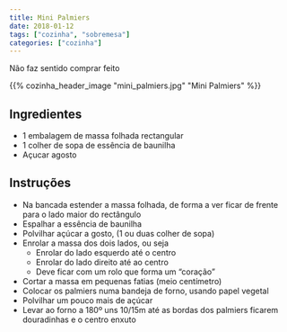 ```yaml
---
title: Mini Palmiers
date: 2018-01-12
tags: ["cozinha", "sobremesa"]
categories: ["cozinha"]
---
```


Não faz sentido comprar feito

{{% cozinha_header_image "mini_palmiers.jpg" "Mini Palmiers" %}}
<!--more-->

## Ingredientes
* 1 embalagem de massa folhada rectangular
* 1 colher de sopa de essência de baunilha
* Açucar agosto
 
## Instruções
* Na bancada estender a massa folhada, de forma a ver ficar de frente para o lado maior do rectângulo
* Espalhar a essência de baunilha
* Polvilhar açúcar a gosto, (1 ou duas colher de sopa)
* Enrolar a massa dos dois lados, ou seja 
  * Enrolar do lado esquerdo até o centro
  * Enrolar do lado direito até ao centro
  * Deve ficar com um rolo que forma um “coração” 
* Cortar a massa em pequenas fatias (meio centímetro)
* Colocar os palmiers numa bandeja de forno, usando papel vegetal
* Polvilhar um pouco mais de açúcar
* Levar ao forno a 180º uns 10/15m até as bordas dos palmiers ficarem douradinhas e o centro enxuto